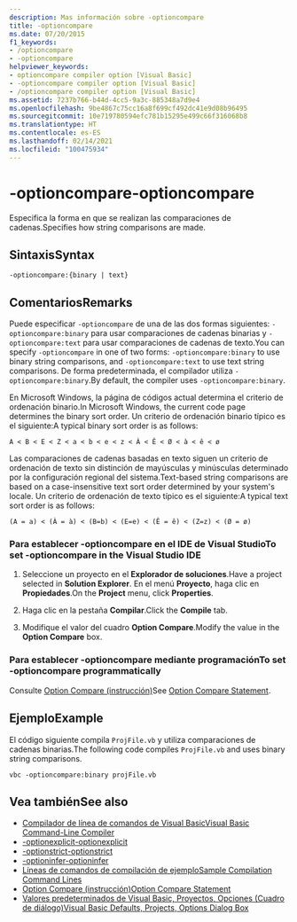 ```yaml
---
description: Mas información sobre -optioncompare
title: -optioncompare
ms.date: 07/20/2015
f1_keywords:
- /optioncompare
- -optioncompare
helpviewer_keywords:
- optioncompare compiler option [Visual Basic]
- -optioncompare compiler option [Visual Basic]
- /optioncompare compiler option [Visual Basic]
ms.assetid: 7237b766-b44d-4cc5-9a3c-885348a7d9e4
ms.openlocfilehash: 9be4867c75cc16a8f699cf492dc41e9d08b96495
ms.sourcegitcommit: 10e719780594efc781b15295e499c66f316068b8
ms.translationtype: HT
ms.contentlocale: es-ES
ms.lasthandoff: 02/14/2021
ms.locfileid: "100475934"
---
```

# <a name="-optioncompare"></a><span data-ttu-id="7fbcd-103">-optioncompare</span><span class="sxs-lookup"><span data-stu-id="7fbcd-103">-optioncompare</span></span>

<span data-ttu-id="7fbcd-104">Especifica la forma en que se realizan las comparaciones de cadenas.</span><span class="sxs-lookup"><span data-stu-id="7fbcd-104">Specifies how string comparisons are made.</span></span>

## <a name="syntax"></a><span data-ttu-id="7fbcd-105">Sintaxis</span><span class="sxs-lookup"><span data-stu-id="7fbcd-105">Syntax</span></span>

```console
-optioncompare:{binary | text}
```

## <a name="remarks"></a><span data-ttu-id="7fbcd-106">Comentarios</span><span class="sxs-lookup"><span data-stu-id="7fbcd-106">Remarks</span></span>

<span data-ttu-id="7fbcd-107">Puede especificar `-optioncompare` de una de las dos formas siguientes: `-optioncompare:binary` para usar comparaciones de cadenas binarias y `-optioncompare:text` para usar comparaciones de cadenas de texto.</span><span class="sxs-lookup"><span data-stu-id="7fbcd-107">You can specify `-optioncompare` in one of two forms: `-optioncompare:binary` to use binary string comparisons, and `-optioncompare:text` to use text string comparisons.</span></span> <span data-ttu-id="7fbcd-108">De forma predeterminada, el compilador utiliza `-optioncompare:binary`.</span><span class="sxs-lookup"><span data-stu-id="7fbcd-108">By default, the compiler uses `-optioncompare:binary`.</span></span>

<span data-ttu-id="7fbcd-109">En Microsoft Windows, la página de códigos actual determina el criterio de ordenación binario.</span><span class="sxs-lookup"><span data-stu-id="7fbcd-109">In Microsoft Windows, the current code page determines the binary sort order.</span></span> <span data-ttu-id="7fbcd-110">Un criterio de ordenación binario típico es el siguiente:</span><span class="sxs-lookup"><span data-stu-id="7fbcd-110">A typical binary sort order is as follows:</span></span>

`A < B < E < Z < a < b < e < z < À < Ê < Ø < à < ê < ø`

<span data-ttu-id="7fbcd-111">Las comparaciones de cadenas basadas en texto siguen un criterio de ordenación de texto sin distinción de mayúsculas y minúsculas determinado por la configuración regional del sistema.</span><span class="sxs-lookup"><span data-stu-id="7fbcd-111">Text-based string comparisons are based on a case-insensitive text sort order determined by your system's locale.</span></span> <span data-ttu-id="7fbcd-112">Un criterio de ordenación de texto típico es el siguiente:</span><span class="sxs-lookup"><span data-stu-id="7fbcd-112">A typical text sort order is as follows:</span></span>

`(A = a) < (À = à) < (B=b) < (E=e) < (Ê = ê) < (Z=z) < (Ø = ø)`

### <a name="to-set--optioncompare-in-the-visual-studio-ide"></a><span data-ttu-id="7fbcd-113">Para establecer -optioncompare en el IDE de Visual Studio</span><span class="sxs-lookup"><span data-stu-id="7fbcd-113">To set -optioncompare in the Visual Studio IDE</span></span>

1. <span data-ttu-id="7fbcd-114">Seleccione un proyecto en el **Explorador de soluciones**.</span><span class="sxs-lookup"><span data-stu-id="7fbcd-114">Have a project selected in **Solution Explorer**.</span></span> <span data-ttu-id="7fbcd-115">En el menú **Proyecto**, haga clic en **Propiedades**.</span><span class="sxs-lookup"><span data-stu-id="7fbcd-115">On the **Project** menu, click **Properties**.</span></span>

2. <span data-ttu-id="7fbcd-116">Haga clic en la pestaña **Compilar**.</span><span class="sxs-lookup"><span data-stu-id="7fbcd-116">Click the **Compile** tab.</span></span>

3. <span data-ttu-id="7fbcd-117">Modifique el valor del cuadro **Option Compare**.</span><span class="sxs-lookup"><span data-stu-id="7fbcd-117">Modify the value in the **Option Compare** box.</span></span>

### <a name="to-set--optioncompare-programmatically"></a><span data-ttu-id="7fbcd-118">Para establecer -optioncompare mediante programación</span><span class="sxs-lookup"><span data-stu-id="7fbcd-118">To set -optioncompare programmatically</span></span>

<span data-ttu-id="7fbcd-119">Consulte [Option Compare (instrucción)](../../language-reference/statements/option-compare-statement.md)</span><span class="sxs-lookup"><span data-stu-id="7fbcd-119">See [Option Compare Statement](../../language-reference/statements/option-compare-statement.md).</span></span>

## <a name="example"></a><span data-ttu-id="7fbcd-120">Ejemplo</span><span class="sxs-lookup"><span data-stu-id="7fbcd-120">Example</span></span>

<span data-ttu-id="7fbcd-121">El código siguiente compila `ProjFile.vb` y utiliza comparaciones de cadenas binarias.</span><span class="sxs-lookup"><span data-stu-id="7fbcd-121">The following code compiles `ProjFile.vb` and uses binary string comparisons.</span></span>

```console
vbc -optioncompare:binary projFile.vb
```

## <a name="see-also"></a><span data-ttu-id="7fbcd-122">Vea también</span><span class="sxs-lookup"><span data-stu-id="7fbcd-122">See also</span></span>

- [<span data-ttu-id="7fbcd-123">Compilador de línea de comandos de Visual Basic</span><span class="sxs-lookup"><span data-stu-id="7fbcd-123">Visual Basic Command-Line Compiler</span></span>](index.md)
- [<span data-ttu-id="7fbcd-124">-optionexplicit</span><span class="sxs-lookup"><span data-stu-id="7fbcd-124">-optionexplicit</span></span>](optionexplicit.md)
- [<span data-ttu-id="7fbcd-125">-optionstrict</span><span class="sxs-lookup"><span data-stu-id="7fbcd-125">-optionstrict</span></span>](optionstrict.md)
- [<span data-ttu-id="7fbcd-126">-optioninfer</span><span class="sxs-lookup"><span data-stu-id="7fbcd-126">-optioninfer</span></span>](optioninfer.md)
- [<span data-ttu-id="7fbcd-127">Líneas de comandos de compilación de ejemplo</span><span class="sxs-lookup"><span data-stu-id="7fbcd-127">Sample Compilation Command Lines</span></span>](sample-compilation-command-lines.md)
- [<span data-ttu-id="7fbcd-128">Option Compare (instrucción)</span><span class="sxs-lookup"><span data-stu-id="7fbcd-128">Option Compare Statement</span></span>](../../language-reference/statements/option-compare-statement.md)
- [<span data-ttu-id="7fbcd-129">Valores predeterminados de Visual Basic, Proyectos, Opciones (Cuadro de diálogo)</span><span class="sxs-lookup"><span data-stu-id="7fbcd-129">Visual Basic Defaults, Projects, Options Dialog Box</span></span>](/visualstudio/ide/reference/visual-basic-defaults-projects-options-dialog-box)
